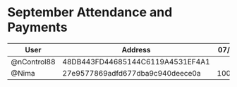 # September Attendance and Payments 



| User      | Address | 07/09 | 14/09 |
|-----------| -------- | -------- |-------|
| @nControl88 | 48DB443FD44685144C6119A4531EF4A1	|  | 10000 |
| @Nima | 27e9577869adfd677dba9c940deece0a	| 10000 | 10000 |
